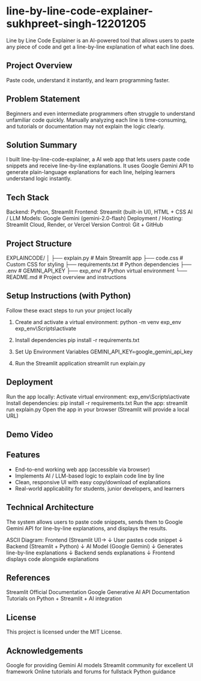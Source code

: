 # line-by-line-code-explainer-sukhpreet-singh-12201205
Line by Line Code Explainer is an AI-powered tool that allows users to paste any piece of code and get a line-by-line explanation of what each line does.


## Project Overview
Paste code, understand it instantly, and learn programming faster.


## Problem Statement
Beginners and even intermediate programmers often struggle to understand unfamiliar code quickly.
Manually analyzing each line is time-consuming, and tutorials or documentation may not explain the logic clearly.


## Solution Summary
I built line-by-line-code-explainer, a AI web app that lets users paste code snippets and receive line-by-line explanations.
It uses Google Gemini API to generate plain-language explanations for each line, helping learners understand logic instantly.


## Tech Stack
Backend: Python, Streamlit
Frontend: Streamlit (built-in UI), HTML + CSS
AI / LLM Models: Google Gemini (gemini-2.0-flash)
Deployment / Hosting: Streamlit Cloud, Render, or Vercel
Version Control: Git + GitHub


## Project Structure
EXPLAINCODE/
│
├── explain.py               # Main Streamlit app
├── code.css                 # Custom CSS for styling
├── requirements.txt         # Python dependencies
├── .env                     # GEMINI_API_KEY
├── exp_env/                 # Python virtual environment
└── README.md                # Project overview and instructions


## Setup Instructions (with Python)
Follow these exact steps to run your project locally

1. Create and activate a virtual environment:
    python -m venv exp_env
    exp_env\Scripts\activate

2. Install dependencies 
   pip install -r requirements.txt

3. Set Up Environment Variables
    GEMINI_API_KEY=google_gemini_api_key

4. Run the Streamlit application
    streamlit run explain.py

   
## Deployment
Run the app locally:
Activate virtual environment: exp_env\Scripts\activate
Install dependencies: pip install -r requirements.txt
Run the app: streamlit run explain.py
Open the app in your browser (Streamlit will provide a local URL)


## Demo Video 

## Features
  - End-to-end working web app (accessible via browser)
  - Implements AI / LLM-based logic to explain code line by line
  - Clean, responsive UI with easy copy/download of explanations
  - Real-world applicability for students, junior developers, and learners


## Technical Architecture
The system allows users to paste code snippets, sends them to Google Gemini API for line-by-line explanations, and displays the results.

ASCII Diagram:
Frontend (Streamlit UI)->
          ↓
User pastes code snippet
          ↓
Backend (Streamlit + Python)
          ↓
AI Model (Google Gemini)
          ↓
Generates line-by-line explanations
          ↓
Backend sends explanations
          ↓
Frontend displays code alongside explanations


##  References
Streamlit Official Documentation
Google Generative AI API Documentation
Tutorials on Python + Streamlit + AI integration

## License 
This project is licensed under the MIT License.


## Acknowledgements
Google for providing Gemini AI models
Streamlit community for excellent UI framework
Online tutorials and forums for fullstack Python guidance





